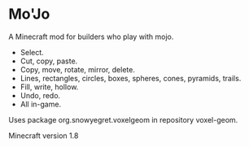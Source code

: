 # Mo'Jo
A Minecraft mod for builders who play with mojo.

* Select.
* Cut, copy, paste.
* Copy, move, rotate, mirror, delete.
* Lines, rectangles, circles, boxes, spheres, cones, pyramids, trails.
* Fill, write, hollow.
* Undo, redo.
* All in-game.

Uses package org.snowyegret.voxelgeom in repository voxel-geom.

Minecraft version 1.8


